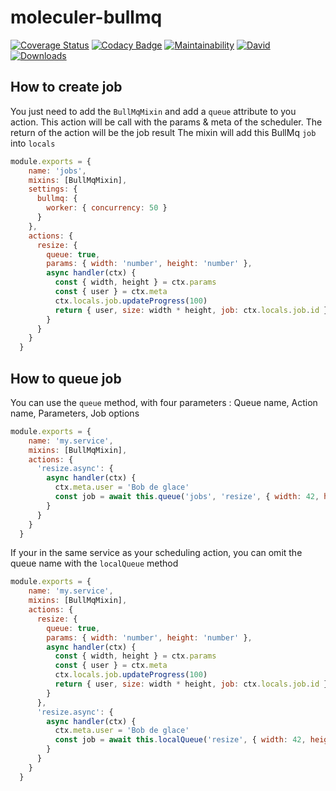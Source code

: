 # moleculer-bullmq

[![Coverage Status](https://coveralls.io/repos/github/Hugome/moleculer-bullmq/badge.svg?branch=master)](https://coveralls.io/github/Hugome/moleculer-bullmq?branch=master)
[![Codacy Badge](https://api.codacy.com/project/badge/Grade/24c78365441a4e5e99dde311cfa72f18)](https://www.codacy.com/app/Hugome/moleculer-bullmq?utm_source=github.com&amp;utm_medium=referral&amp;utm_content=Hugome/moleculer-bullmq&amp;utm_campaign=Badge_Grade)
[![Maintainability](https://api.codeclimate.com/v1/badges/e7d4fa4fbe1032b51c77/maintainability)](https://codeclimate.com/github/Hugome/moleculer-bullmq/maintainability)
[![David](https://img.shields.io/david/Hugome/moleculer-bullmq.svg)](https://david-dm.org/Hugome/moleculer-bullmq)
[![Downloads](https://img.shields.io/npm/dm/moleculer-bullmq.svg)](https://www.npmjs.com/package/moleculer-bullmq)

## How to create job
You just need to add the `BullMqMixin` and add a `queue` attribute to you action.
This action will be call with the params & meta of the scheduler.
The return of the action will be the job result
The mixin will add this BullMq `job` into `locals`
```js
module.exports = {
    name: 'jobs',
    mixins: [BullMqMixin],
    settings: {
      bullmq: {
        worker: { concurrency: 50 }
      }
    },
    actions: {
      resize: {
        queue: true,
        params: { width: 'number', height: 'number' },
        async handler(ctx) {
          const { width, height } = ctx.params
          const { user } = ctx.meta
          ctx.locals.job.updateProgress(100)
          return { user, size: width * height, job: ctx.locals.job.id }
        }
      }
    }
  }
```
## How to queue job
You can use the `queue` method, with four parameters : Queue name, Action name, Parameters, Job options
```js
module.exports = {
    name: 'my.service',
    mixins: [BullMqMixin],
    actions: {
      'resize.async': {
        async handler(ctx) {
          ctx.meta.user = 'Bob de glace'
          const job = await this.queue('jobs', 'resize', { width: 42, height: 42 }, { priority: 10 })
        }
      }
    }
  }
```
If your in the same service as your scheduling action, you can omit the queue name with the `localQueue` method
```js
module.exports = {
    name: 'my.service',
    mixins: [BullMqMixin],
    actions: {
      resize: {
        queue: true,
        params: { width: 'number', height: 'number' },
        async handler(ctx) {
          const { width, height } = ctx.params
          const { user } = ctx.meta
          ctx.locals.job.updateProgress(100)
          return { user, size: width * height, job: ctx.locals.job.id }
        }
      },
      'resize.async': {
        async handler(ctx) {
          ctx.meta.user = 'Bob de glace'
          const job = await this.localQueue('resize', { width: 42, height: 42 }, { priority: 10 })
        }
      }
    }
  }
```

